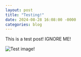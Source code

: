 ```yaml
---
layout: post
title: "Testing!"
date: 2024-08-28 16:08:00 -0000
categories: blog
---
```


This is a test post! IGNORE ME!

![Test image!](images/dogscream.jpg)